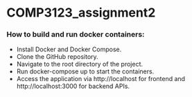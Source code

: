 # COMP3123_assignment2

### How to build and run docker containers:
- Install Docker and Docker Compose.
- Clone the GitHub repository.
- Navigate to the root directory of the project.
- Run docker-compose up to start the containers.
- Access the application via http://localhost for frontend and http://localhost:3000 for backend APIs.